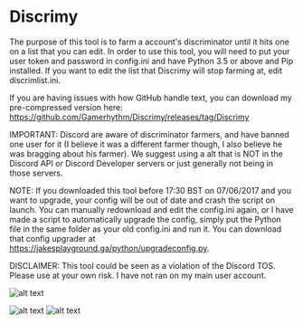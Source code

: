 # Discrimy

The purpose of this tool is to farm a account's discriminator until it hits one on a list that you can edit. In order to use this tool, you will need to put your user token and password in config.ini and have Python 3.5 or above and Pip installed. If you want to edit the list that Discrimy will stop farming at, edit discrimlist.ini.

If you are having issues with how GitHub handle text, you can download my pre-compressed version here: https://github.com/Gamerhythm/Discrimy/releases/tag/Discrimy

IMPORTANT: Discord are aware of discriminator farmers, and have banned one user for it (I believe it was a different farmer though, I also believe he was bragging about his farmer). We suggest using a alt that is NOT in the Discord API or Discord Developer servers or just generally not being in those servers.

NOTE: If you downloaded this tool before 17:30 BST on 07/06/2017 and you want to upgrade, your config will be out of date and crash the script on launch. You can manually redownload and edit the config.ini again, or I have made a script to automatically upgrade the config, simply put the Python file in the same folder as your old config.ini and run it. You can download that config upgrader at https://jakesplayground.ga/python/upgradeconfig.py.

DISCLAIMER: This tool could be seen as a violation of the Discord TOS. Please use at your own risk. I have not ran on my main user account.

![alt text](http://i.imgur.com/skbVrau.png)

![alt text](http://i.imgur.com/YtbbtMQ.png)
![alt text](http://i.imgur.com/cR1aB3c.png)
